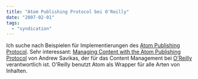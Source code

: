 ```yaml
---
title: "Atom Publishing Protocol bei O'Reilly"
date: "2007-02-01"
tags: 
  - "syndication"
---
```


Ich suche nach Beispielen für Implementierungen des [Atom Publishing Protocol](http://bitworking.org/projects/atom/ "Joe Gregorio | BitWorking | Projects | Atom"). Sehr interessant: [Managing Content with the Atom Publishing Protocol](http://2006.xmlconference.org/programme/presentations/202.html "XML 2006: Managing Content with the Atom Publishing Protocol") von Andrew Savikas, der für das Content Management bei [O'Reilly](http://www.oreilly.com/ "oreilly.com -- Welcome to O'Reilly Media, Inc.") verantwortlich ist. O'Reilly benutzt Atom als Wrapper für alle Arten von Inhalten.
